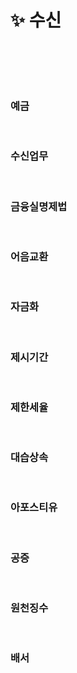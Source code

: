# ✨ 수신
####  

<br>

## 
#### 

<br>

### 예금

<br>

### 수신업무

<br>

### 금융실명제법

<br>

### 어음교환

<br>

### 자금화

<br>

### 제시기간

<br>

### 제한세율

<br>

### 대습상속

<br>

### 아포스티유 

<br>

### 공증 

<br>

### 원천징수

<br>

### 배서

<br>
